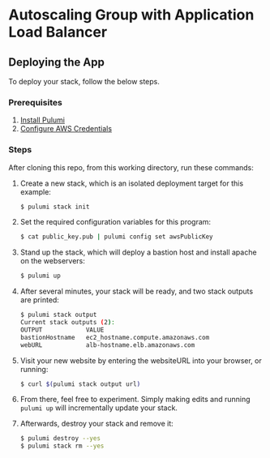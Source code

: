 # Autoscaling Group with Application Load Balancer

## Deploying the App

To deploy your stack, follow the below steps.

### Prerequisites

1. [Install Pulumi](https://www.pulumi.com/docs/get-started/install/)
2. [Configure AWS Credentials](https://www.pulumi.com/docs/intro/cloud-providers/aws/setup/)

### Steps

After cloning this repo, from this working directory, run these commands:

1. Create a new stack, which is an isolated deployment target for this example:

    ```bash
    $ pulumi stack init
    ```

2. Set the required configuration variables for this program:

    ```bash
    $ cat public_key.pub | pulumi config set awsPublicKey
    ```

3. Stand up the stack, which will deploy a bastion host and install apache on the webservers:

    ```bash
    $ pulumi up
    ```

4. After several minutes, your stack will be ready, and two stack outputs are printed:

    ```bash
    $ pulumi stack output
    Current stack outputs (2):
    OUTPUT            VALUE
    bastionHostname   ec2_hostname.compute.amazonaws.com
    webURL            alb-hostname.elb.amazonaws.com
    ```

5. Visit your new website by entering the websiteURL into your browser, or running:

    ```bash
    $ curl $(pulumi stack output url)
    ```

6. From there, feel free to experiment. Simply making edits and running `pulumi up` will incrementally update your stack.

7. Afterwards, destroy your stack and remove it:

    ```bash
    $ pulumi destroy --yes
    $ pulumi stack rm --yes
    ```